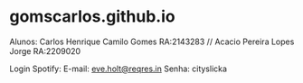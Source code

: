 # gomscarlos.github.io
Alunos: Carlos Henrique Camilo Gomes RA:2143283 // 
        Acacio Pereira Lopes Jorge   RA:2209020

Login Spotify:
E-mail: eve.holt@reqres.in
Senha: cityslicka

